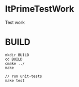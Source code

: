 # ItPrimeTestWork
Test work

# BUILD

```
mkdir BUILD
cd BUILD
cmake ../
make

// run unit-tests
make test

```

